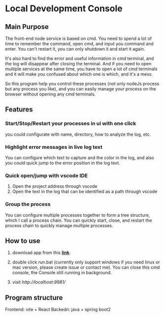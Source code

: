 # Local Development Console

## Main Purpose

The front-end node service is based on cmd. You need to spend a lot of time to
remember the command, open cmd, and input you command and enter. You can't
restart it, you can only shutdown it and start it again.

It's also hard to find the error and useful information in cmd terminal, and the log will disappear after closing the terminal.
And if you need to open multiple services at the same time, you have to open a lot of cmd terminals and it
will make you confused about which one is which, and it's a mess.

So this program help you control these processes (not only nodeJs process but any process you like),
and you can easily manage your process on the browser without opening any cmd terminals.

## Features

### Start/Stop/Restart your processes in ui with one click
you could configurate with name, directory, how to analyze the log, etc.
### Highlight error messages in live log text
You can configure which text to capture and the color in the log, and also you could quick jump to the error position in the log text.
### Quick open/jump with vscode IDE
1. Open the project address through vscode
2. Open the text in the log that can be identified as a path through vscode
### Group the process 
You can configure multiple processes together to form a tree structure, which I call a process chain. You can quickly start, close, and restart the process chain to quickly manage multiple processes.

## How to use

1. download app from this **[link](https://github.com/zcs19871221/local-development-console/actions/runs/12647816132/artifacts/2394422746)**.

2. double click run.bat (currently only support windows if you need linux or mac
   version, please create issue or contact me). You can close this cmd console, the Console
   still running in background.

3. visit *http://localhost:9981/*

## Program structure
Frontend: vite + React
Backedn: java  + spring boot2


